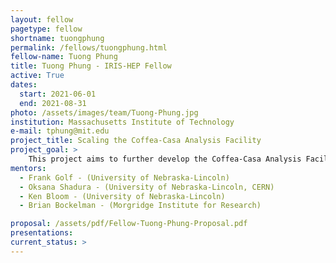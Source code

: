 ```yaml
---
layout: fellow
pagetype: fellow
shortname: tuongphung
permalink: /fellows/tuongphung.html
fellow-name: Tuong Phung
title: Tuong Phung - IRIS-HEP Fellow
active: True
dates:
  start: 2021-06-01
  end: 2021-08-31
photo: /assets/images/team/Tuong-Phung.jpg
institution: Massachusetts Institute of Technology
e-mail: tphung@mit.edu
project_title: Scaling the Coffea-Casa Analysis Facility
project_goal: >
    This project aims to further develop the Coffea-Casa Analysis Facility (AF) at the University of Nebraska-Lincoln (UNL). This will involve facilitating the use of the Coffea-Casa AF for UNL and Boston University physicists currently working with CMS NanoAOD datasets. Additionally, the ServiceX and SkyHook services will be deployed together at the Coffea-Casa AF to be integrated in developed analysis examples. 
mentors:
  - Frank Golf - (University of Nebraska-Lincoln)
  - Oksana Shadura - (University of Nebraska-Lincoln, CERN)
  - Ken Bloom - (University of Nebraska-Lincoln)
  - Brian Bockelman - (Morgridge Institute for Research)

proposal: /assets/pdf/Fellow-Tuong-Phung-Proposal.pdf
presentations:
current_status: >
---
```

